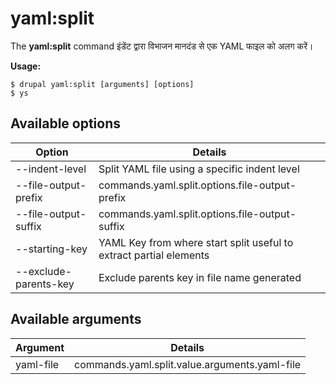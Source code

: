 # yaml:split
The **yaml:split** command इंडेंट द्वारा विभाजन मानदंड से एक YAML फाइल को अलग करें।

**Usage:**
```
$ drupal yaml:split [arguments] [options] 
$ ys  
```

## Available options
Option | Details
-------|-------------
--indent-level | Split YAML file using a specific indent level
--file-output-prefix | commands.yaml.split.options.file-output-prefix
--file-output-suffix | commands.yaml.split.options.file-output-suffix
--starting-key | YAML Key from where start split useful to extract partial elements
--exclude-parents-key | Exclude parents key in file name generated

## Available arguments
Argument | Details
---------|-------------
yaml-file | commands.yaml.split.value.arguments.yaml-file
